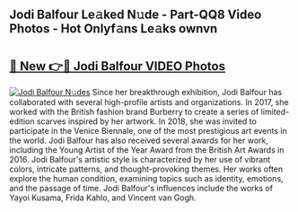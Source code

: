 ## Jodi Balfour Le𝚊ked N𝚞de - Part-QQ8 Video Photos - Hot Onlyf𝚊ns Le𝚊ks ownvn

# <h2><a href="http://ac48405.deff.icu/?id=Jodi+Balfour">🔗 New 👉🔴 Jodi Balfour VIDEO Photos</a></h2>

[![Jodi Balfour N𝚞des](https://i.imgur.com/rIISA9y.gif)](http://ac48405.deff.icu/?id=Jodi+Balfour)
Since her breakthrough exhibition, Jodi Balfour has collaborated with several high-profile artists and organizations. In 2017, she worked with the British fashion brand Burberry to create a series of limited-edition scarves inspired by her artwork. In 2018, she was invited to participate in the Venice Biennale, one of the most prestigious art events in the world. Jodi Balfour has also received several awards for her work, including the Young Artist of the Year Award from the British Art Awards in 2016. Jodi Balfour's artistic style is characterized by her use of vibrant colors, intricate patterns, and thought-provoking themes. Her works often explore the human condition, examining topics such as identity, emotions, and the passage of time. Jodi Balfour's influences include the works of Yayoi Kusama, Frida Kahlo, and Vincent van Gogh.
